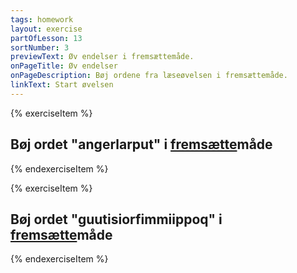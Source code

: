 ```yaml
---
tags: homework
layout: exercise
partOfLesson: 13
sortNumber: 3
previewText: Øv endelser i fremsættemåde.
onPageTitle: Øv endelser
onPageDescription: Bøj ordene fra læseøvelsen i fremsættemåde.
linkText: Start øvelsen
---
```


{% exerciseItem %}

## Bøj ordet "angerlarput" i <u>fremsætte</u>måde
<multi-input data-labels="Uanga, Illit, Una, Uagut, Ilissi, Uku" data-validation="angerlarpunga, angerlarputit, angerlarpoq, angerlarpugut, angerlarpusi, angerlarput"></multi-input>
<feedback-message data-content="Angerlarput betyder: De tager hjem"></feedback-message>
{% endexerciseItem %}

{% exerciseItem %}

## Bøj ordet "guutisiorfimmiippoq" i <u>fremsætte</u>måde
<multi-input data-labels="Uanga, Illit, Una, Uagut, Ilissi, Uku" data-validation="guutisiorfimmiippunga, guutisiorfimmiipputit, guutisiorfimmiippoq, guutisiorfimmiippugut, guutisiorfimmiippusi, guutisiorfimmiipput"></multi-input>
<feedback-message data-content="Guutisiorfimmiippoq betyder: Han er i templet"></feedback-message>
{% endexerciseItem %}
